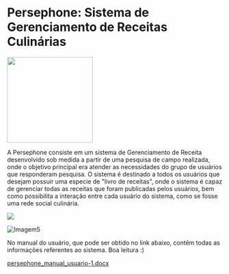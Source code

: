 # Persephone: Sistema de Gerenciamento de Receitas Culinárias

<img src = "https://user-images.githubusercontent.com/49452379/120876532-9706e380-c587-11eb-8a8f-0db60349c966.png" width = "200px" />

A Persephone consiste em um sistema de Gerenciamento de Receita desenvolvido sob medida a partir de uma pesquisa de campo realizada, onde o objetivo principal era atender as necessidades do grupo de usuários que responderam  pesquisa. O sistema é destinado a todos os usuários que desejam possuir uma especie de "livro de receitas", onde o sistema é capaz de gerenciar todas as receitas que foram publicadas pelos usuários, bem como possibilita a interação entre cada usuário do sistema, como se fosse uma rede social culinária.


<img src ="https://user-images.githubusercontent.com/49452379/120876560-cd446300-c587-11eb-8ce7-c538b941c2f3.png" />

![Imagem5](https://user-images.githubusercontent.com/49452379/120876567-d33a4400-c587-11eb-9b6e-c95247fac9c3.png)


No manual do usuário, que pode ser obtido no link abaixo, contêm todas as informações referentes ao sistema. Boa leitura :)


[persephone_manual_usuario-1.docx](https://github.com/mrjrcastroc/Persephone-Receitas/files/6601874/persephone_manual_usuario-1.4.docx)


